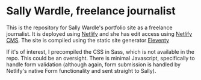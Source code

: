 # Sally Wardle, freelance journalist

This is the repository for Sally Wardle's portfolio site as a freelance journalist. It is deployed using [Netlify](https://www.netlify.com/) and she has edit access using [Netlify CMS](https://www.netlifycms.org/). The site is compiled using the static site generator [Eleventy](https://www.11ty.dev/)

If it's of interest, I precompiled the CSS in Sass, which is not available in the repo. This could be an oversight. There is minimal Javascript, specifically to handle form validation (although again, form submission is handled by Netlify's native Form functionality and sent straight to Sally).

